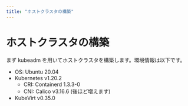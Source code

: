 ```yaml
---
title: "ホストクラスタの構築"
---
```


# ホストクラスタの構築

まず kubeadm を用いてホストクラスタを構築します。環境情報は以下です。

* OS: Ubuntu 20.04
* Kubernetes v1.20.2
    * CRI: Containerd 1.3.3-0
    * CNI: Calico v3.16.6 (後ほど増えます)
* KubeVirt v0.35.0

